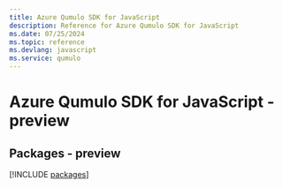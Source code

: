 ```yaml
---
title: Azure Qumulo SDK for JavaScript
description: Reference for Azure Qumulo SDK for JavaScript
ms.date: 07/25/2024
ms.topic: reference
ms.devlang: javascript
ms.service: qumulo
---
```

# Azure Qumulo SDK for JavaScript - preview
## Packages - preview
[!INCLUDE [packages](qumulo-index.md)]